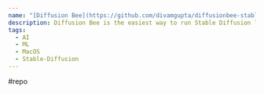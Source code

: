 ```yaml
---
name: "[Diffusion Bee](https://github.com/divamgupta/diffusionbee-stable-diffusion-ui)"
description: Diffusion Bee is the easiest way to run Stable Diffusion locally on your M1 Mac. Comes with a one-click installer. No dependencies or technical knowledge needed.
tags:
  - AI
  - ML
  - MacOS
  - Stable-Diffusion
---
```

#repo